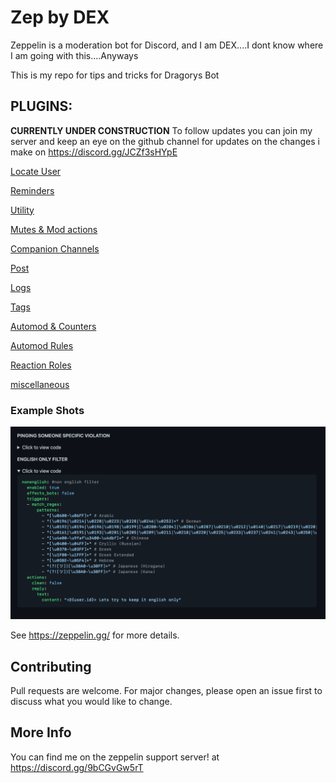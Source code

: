 # Zep by DEX
Zeppelin is a moderation bot for Discord, and I am DEX....I dont know where I am going with this....Anyways

This is my repo for tips and tricks for Dragorys Bot

## PLUGINS:

**CURRENTLY UNDER CONSTRUCTION**
To follow updates you can join my server and keep an eye on the github channel for updates on the changes i make
on https://discord.gg/JCZf3sHYpE

[Locate User](locate.md)

[Reminders](reminder.md)

[Utility](utility.md)

[Mutes & Mod actions](mutes&modactions.md.md)

[Companion Channels](companion_channels.md)

[Post](post.md)

[Logs](logs.md)

[Tags](tags.md)

[Automod & Counters](automod+counters.md)

[Automod Rules](rules.md)

[Reaction Roles](reaction_roles.md)

[miscellaneous](miscellaneous.md)

### Example Shots

![Example 1](assets/example1.png)




See https://zeppelin.gg/ for more details.

## Contributing
Pull requests are welcome. For major changes, please open an issue first to discuss what you would like to change.
## More Info

You can find me on the zeppelin support server!
at https://discord.gg/9bCGvGw5rT
